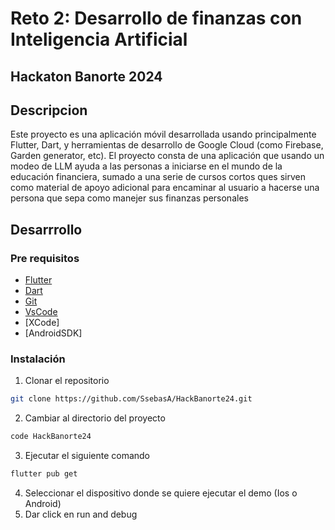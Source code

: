 # Reto 2: Desarrollo de finanzas con Inteligencia Artificial
## Hackaton Banorte 2024

## Descripcion
Este proyecto es una aplicación móvil desarrollada usando principalmente Flutter, Dart, y herramientas de desarrollo de Google Cloud (como Firebase, Garden generator, etc). El proyecto consta de una aplicación que usando un modeo de LLM ayuda a las personas a iniciarse en el mundo de la educación financiera, sumado a una serie de cursos cortos ques sirven como material de apoyo adicional para encaminar al usuario a hacerse una persona que sepa como manejer sus finanzas personales

## Desarrrollo

### Pre requisitos
- [Flutter](https://flutter.dev)
- [Dart](https://flutter.dev)
- [Git](https://git-scm.com/)
- [VsCode](htps://code.visualstudio.com)
- [XCode]
- [AndroidSDK]


### Instalación
1. Clonar el repositorio
```bash
git clone https://github.com/SsebasA/HackBanorte24.git
```
2. Cambiar al directorio del proyecto
```bash
code HackBanorte24
```
3. Ejecutar el siguiente comando
```bash
flutter pub get
```
4. Seleccionar el dispositivo donde se quiere ejecutar el demo (Ios o Android)
5. Dar click en run and debug




